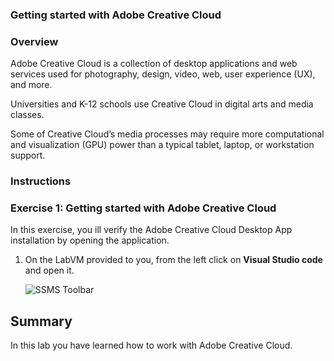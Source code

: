 
###  Getting started with Adobe Creative Cloud 

### Overview

Adobe Creative Cloud is a collection of desktop applications and web services used for photography, design, video, web, user experience (UX), and more. 

Universities and K-12 schools use Creative Cloud in digital arts and media classes. 

Some of Creative Cloud’s media processes may require more computational and visualization (GPU) power than a typical tablet, laptop, or workstation support. 


### Instructions

### Exercise 1: Getting started with Adobe Creative Cloud

In this exercise, you ill verify the Adobe Creative Cloud Desktop App installation by opening the application.

1. On the LabVM provided to you, from the left click on **Visual Studio code**  and open it.

   ![](./images/dock1.png "SSMS Toolbar")


   
## Summary
   
In this lab you have learned how to work with Adobe Creative Cloud.
